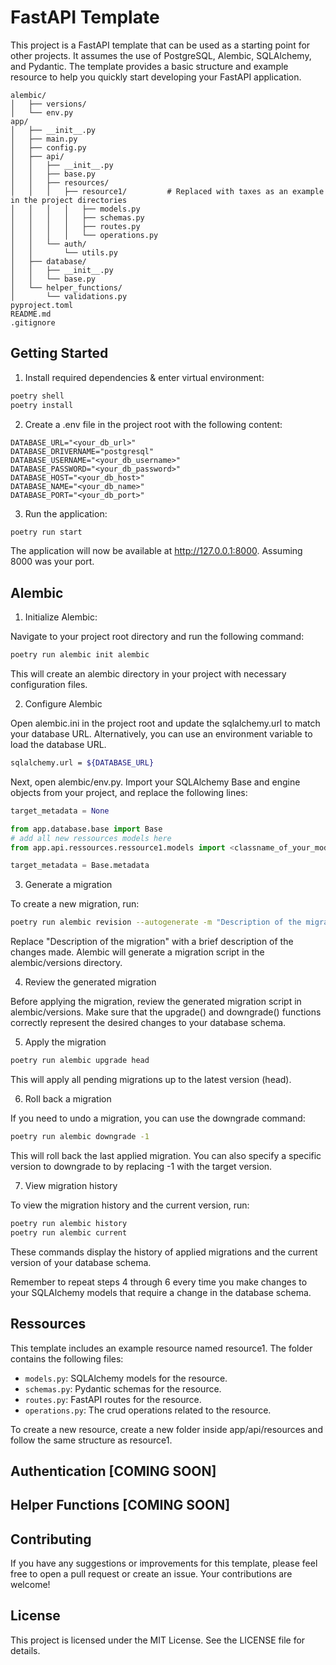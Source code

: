 # FastAPI Template

This project is a FastAPI template that can be used as a starting point for other projects. It assumes the use of PostgreSQL, Alembic, SQLAlchemy, and Pydantic. The template provides a basic structure and example resource to help you quickly start developing your FastAPI application.

```
alembic/
│   ├── versions/
│   └── env.py
app/
│   ├── __init__.py
│   ├── main.py
│   ├── config.py
│   ├── api/
│   │   ├── __init__.py
│   │   ├── base.py
│   │   ├── resources/
│   │   │   ├── resource1/         # Replaced with taxes as an example in the project directories
│   │   │   │   ├── models.py
│   │   │   │   ├── schemas.py
│   │   │   │   ├── routes.py
│   │   │   │   └── operations.py
│   │   └── auth/
│   │       └── utils.py
│   ├── database/
│   │   ├── __init__.py
│   │   └── base.py
│   └── helper_functions/
│       └── validations.py
pyproject.toml
README.md
.gitignore
```

## Getting Started

1. Install required dependencies & enter virtual environment:

```bash
poetry shell
poetry install
```

2. Create a .env file in the project root with the following content:

```
DATABASE_URL="<your_db_url>"
DATABASE_DRIVERNAME="postgresql"
DATABASE_USERNAME="<your_db_username>"
DATABASE_PASSWORD="<your_db_password>"
DATABASE_HOST="<your_db_host>"
DATABASE_NAME="<your_db_name>"
DATABASE_PORT="<your_db_port>"
```

3. Run the application:

```bash
poetry run start
```

The application will now be available at http://127.0.0.1:8000. Assuming 8000 was your port.


## Alembic

1. Initialize Alembic:

Navigate to your project root directory and run the following command:

```bash
poetry run alembic init alembic
```

This will create an alembic directory in your project with necessary configuration files.

2. Configure Alembic

Open alembic.ini in the project root and update the sqlalchemy.url to match your database URL. Alternatively, you can use an environment variable to load the database URL. 

```bash
sqlalchemy.url = ${DATABASE_URL}
```

Next, open alembic/env.py. Import your SQLAlchemy Base and engine objects from your project, and replace the following lines:

```python
target_metadata = None
```

```python
from app.database.base import Base
# add all new ressources models here
from app.api.ressources.ressource1.models import <classname_of_your_model>

target_metadata = Base.metadata
```

3. Generate a migration

To create a new migration, run:

```bash
poetry run alembic revision --autogenerate -m "Description of the migration"
```
Replace "Description of the migration" with a brief description of the changes made. Alembic will generate a migration script in the alembic/versions directory.

4. Review the generated migration

Before applying the migration, review the generated migration script in alembic/versions. Make sure that the upgrade() and downgrade() functions correctly represent the desired changes to your database schema.

5. Apply the migration

```bash
poetry run alembic upgrade head
```

This will apply all pending migrations up to the latest version (head).

6. Roll back a migration

If you need to undo a migration, you can use the downgrade command:

```bash
poetry run alembic downgrade -1
```

This will roll back the last applied migration. You can also specify a specific version to downgrade to by replacing -1 with the target version.

7. View migration history

To view the migration history and the current version, run:

```bash
poetry run alembic history
poetry run alembic current
```

These commands display the history of applied migrations and the current version of your database schema.

Remember to repeat steps 4 through 6 every time you make changes to your SQLAlchemy models that require a change in the database schema.

## Ressources

This template includes an example resource named resource1. The folder contains the following files:

- `models.py`: SQLAlchemy models for the resource.
- `schemas.py`: Pydantic schemas for the resource.
- `routes.py`: FastAPI routes for the resource.
- `operations.py`: The crud operations related to the resource.

To create a new resource, create a new folder inside app/api/resources and follow the same structure as resource1.

## Authentication [COMING SOON]

## Helper Functions [COMING SOON]

## Contributing

If you have any suggestions or improvements for this template, please feel free to open a pull request or create an issue. Your contributions are welcome!

## License

This project is licensed under the MIT License. See the LICENSE file for details.